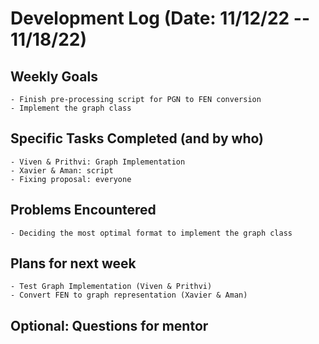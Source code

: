 # Development Log (Date: 11/12/22 -- 11/18/22)

## Weekly Goals
    - Finish pre-processing script for PGN to FEN conversion
    - Implement the graph class

## Specific Tasks Completed (and by who)
    - Viven & Prithvi: Graph Implementation
    - Xavier & Aman: script
    - Fixing proposal: everyone

## Problems Encountered
    - Deciding the most optimal format to implement the graph class

## Plans for next week
    - Test Graph Implementation (Viven & Prithvi)
    - Convert FEN to graph representation (Xavier & Aman)

## Optional: Questions for mentor